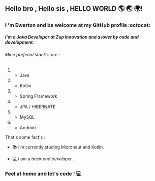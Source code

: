 ## Hello bro , Hello sis , HELLO WORLD :earth_americas: :earth_asia: :earth_africa:! 

### I 'm Ewerton and be welcome at my GitHub profile :octocat:
##### I'm a Java Developer at Zup Innovation and a lover by code and development.

###### Mine prefered stack's are :

1. - Java
2. - Kotlin
3. - Spring Framework
4. - JPA / HIBERNATE
5. - MySQL
6. - Android 


That's some fact's :

 - :books: i’m currently studing Micronaut and Kotlin.

 - :computer: i am a *back end developer* . 
 
  
 
 ### Feel at home and let's code ! :computer:

